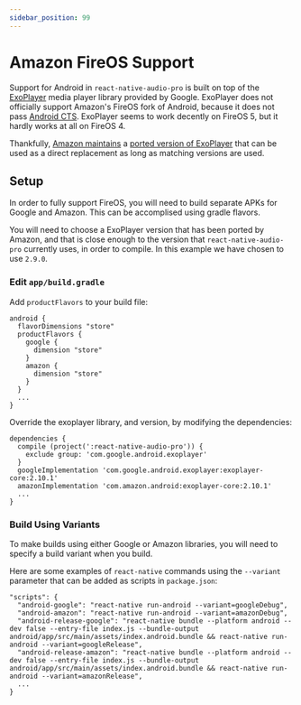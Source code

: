 ```yaml
---
sidebar_position: 99
---
```


# Amazon FireOS Support

Support for Android in `react-native-audio-pro` is built on top of the [ExoPlayer](https://github.com/google/ExoPlayer) media player library provided by Google. ExoPlayer does not officially support Amazon's FireOS fork of Android, because it does not pass [Android CTS](https://source.android.com/compatibility/cts). ExoPlayer seems to work decently on FireOS 5, but it hardly works at all on FireOS 4.

Thankfully, [Amazon maintains](https://developer.amazon.com/docs/fire-tv/media-players.html#exoplayer) a [ported version of ExoPlayer](https://github.com/amzn/exoplayer-amazon-port) that can be used as a direct replacement as long as matching versions are used.

## Setup

In order to fully support FireOS, you will need to build separate APKs for Google and Amazon. This can be accomplised using gradle flavors.

You will need to choose a ExoPlayer version that has been ported by Amazon, and that is close enough to the version that `react-native-audio-pro` currently uses, in order to compile. In this example we have chosen to use `2.9.0`.

### Edit `app/build.gradle`

Add `productFlavors` to your build file:

```
android {
  flavorDimensions "store"
  productFlavors {
    google {
      dimension "store"
    }
    amazon {
      dimension "store"
    }
  }
  ...
}
```

Override the exoplayer library, and version, by modifying the dependencies:

```
dependencies {
  compile (project(':react-native-audio-pro')) {
    exclude group: 'com.google.android.exoplayer'
  }
  googleImplementation 'com.google.android.exoplayer:exoplayer-core:2.10.1'
  amazonImplementation 'com.amazon.android:exoplayer-core:2.10.1'
  ...
}
```

### Build Using Variants

To make builds using either Google or Amazon libraries, you will need to specify a build variant when you build.

Here are some examples of `react-native` commands using the `--variant` parameter that can be added as scripts in `package.json`:

```
"scripts": {
  "android-google": "react-native run-android --variant=googleDebug",
  "android-amazon": "react-native run-android --variant=amazonDebug",
  "android-release-google": "react-native bundle --platform android --dev false --entry-file index.js --bundle-output android/app/src/main/assets/index.android.bundle && react-native run-android --variant=googleRelease",
  "android-release-amazon": "react-native bundle --platform android --dev false --entry-file index.js --bundle-output android/app/src/main/assets/index.android.bundle && react-native run-android --variant=amazonRelease",
  ...
}
```
